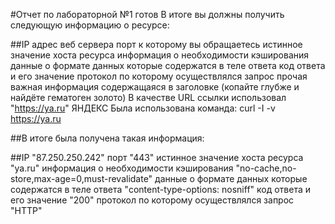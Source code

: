 #Отчет по лабораторной №1 готов
В итоге вы должны получить следующую информацию о ресурсе:

##IP адрес веб сервера
порт к которому вы обращаетесь
истинное значение хоста ресурса
информация о необходимости кэширования
данные о формате данных которые содержатся в теле ответа
код ответа и его значение
протокол по которому осуществлялся запрос
прочая важная информация содержащаяся в заголовке (копайте глубже и найдёте гематоген золото)
В качестве URL ссылки использовал "https://ya.ru" ЯНДЕКС Была использована команда: curl -I -v https://ya.ru

##В итоге была получена такая информация:

##IP "87.250.250.242"
порт "443"
истинное значение хоста ресурса "ya.ru"
информация о необходимости кэширования "no-cache,no-store,max-age=0,must-revalidate"
данные о формате данных которые содержатся в теле ответа "content-type-options: nosniff"
код ответа и его значение "200"
протокол по которому осуществлялся запрос "HTTP"